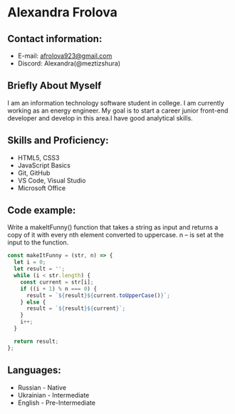 # Alexandra Frolova 

## Contact information: 
* E-mail: afrolova923@gmail.com
* Discord: Alexandra(@meztizshura)
## Briefly About Myself 
I am an information technology software student in college.  I am currently working as an energy engineer. My goal is to start a career junior front-end developer and develop in this area.I have good analytical skills.

## Skills and Proficiency: 
* HTML5, CSS3
* JavaScript Basics
* Git, GitHub
* VS Code, Visual Studio
* Microsoft Office 

## Code example: 
Write a makeItFunny() function that takes a string as input and returns a copy of it with every nth element converted to uppercase. n – is set at the input to the function.
```javascript
const makeItFunny = (str, n) => {
  let i = 0;
  let result = '';
  while (i < str.length) {
    const current = str[i];
    if ((i + 1) % n === 0) {
      result = `${result}${current.toUpperCase()}`;
    } else {
      result = `${result}${current}`;
    }
    i++;
  }

  return result;
};
```
## Languages: 
* Russian - Native
* Ukrainian - Intermediate 
* English - Pre-Intermediate 


